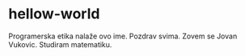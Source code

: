 # hellow-world
Programerska etika nalaže ovo ime. 
Pozdrav svima. Zovem se Jovan Vukovic. Studiram matematiku.
